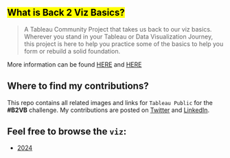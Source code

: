 
## <mark> What is Back 2 Viz Basics? </mark>

> A Tableau Community Project that takes us back to our viz basics. Wherever you stand in your Tableau or Data
> Visualization Journey, this project is here to help you practice some of the basics to help you form or 
> rebuild a solid foundation.
>

More information can be found [HERE](https://www.thetableaustudentguide.com/vizbasics) and [HERE](https://www.tableau.com/blog/back-viz-basics)


## Where to find my contributions?
This repo contains all related images and links for `Tableau Public` for the __#B2VB__ challenge. My contributions are posted on [Twitter](https://twitter.com/sponce1) and [LinkedIn](https://www.linkedin.com/in/stevenponce/). 


## Feel free to browse the `viz`:

* [2024](/2024/README.md)


 